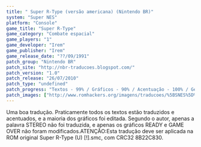 ```yaml
---
title: " Super R-Type (versão americana) (Nintendo BR)"
system: "Super NES"
platform: "Console"
game_title: "Super R-Type"
game_category: "Combate espacial"
game_players: "1"
game_developer: "Irem"
game_publisher: "Irem"
game_release_date: "??/09/1991"
patch_group: "Nintendo BR"
patch_site: "http://nbr-traducoes.blogspot.com/"
patch_version: "1.0"
patch_release: "26/07/2010"
patch_type: "undefined"
patch_progress: "Textos - 99% / Gráficos - 90% / Acentuação - 100% / Geral - 95%"
patch_images: ["http://www.romhackers.org/imagens/traducoes/%5BSNES%5D%20Super%20R-Type%20-%20Nintendo%20BR%20-%201.png","http://www.romhackers.org/imagens/traducoes/%5BSNES%5D%20Super%20R-Type%20-%20Nintendo%20BR%20-%202.png","http://www.romhackers.org/imagens/traducoes/%5BSNES%5D%20Super%20R-Type%20-%20Nintendo%20BR%20-%203.png"]
---
```

Uma boa tradução. Praticamente todos os textos estão traduzidos e acentuados, e a maioria dos gráficos foi editada. Segundo o autor, apenas a palavra STEREO não foi traduzida, e apenas os gráficos READY e GAME OVER não foram modificados.ATENÇÃO:Esta tradução deve ser aplicada na ROM original Super R-Type (U) [!].smc, com CRC32 8B22C830.